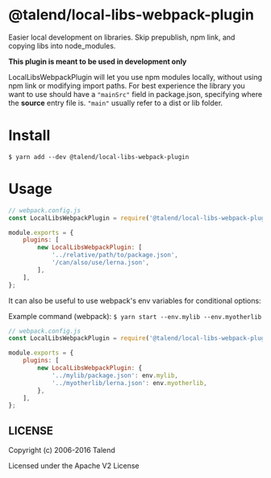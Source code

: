 # @talend/local-libs-webpack-plugin

Easier local development on libraries. Skip prepublish, npm link, and copying libs into node_modules. 

**This plugin is meant to be used in development only**

LocalLibsWebpackPlugin will let you use npm modules locally, without using npm link or modifying import paths. For best experience the library you want to use should have a `"mainSrc"` field in package.json, specifying where the **source** entry file is. `"main"` usually refer to a dist or lib folder. 

# Install
`$ yarn add --dev @talend/local-libs-webpack-plugin`

# Usage

```js
// webpack.config.js
const LocalLibsWebpackPlugin = require('@talend/local-libs-webpack-plugin');

module.exports = {
	plugins: [
		new LocalLibsWebpackPlugin: [
			'../relative/path/to/package.json',
			'/can/also/use/lerna.json',
		],
	],
};
```

It can also be useful to use webpack's env variables for conditional options:

Example command (webpack): `$ yarn start --env.mylib --env.myotherlib`

```js
// webpack.config.js
const LocalLibsWebpackPlugin = require('@talend/local-libs-webpack-plugin');

module.exports = {
	plugins: [
		new LocalLibsWebpackPlugin: {
			'../mylib/package.json': env.mylib,
			'../myotherlib/lerna.json': env.myotherlib,
		},
	],
};
```

## LICENSE

Copyright (c) 2006-2016 Talend

Licensed under the Apache V2 License

